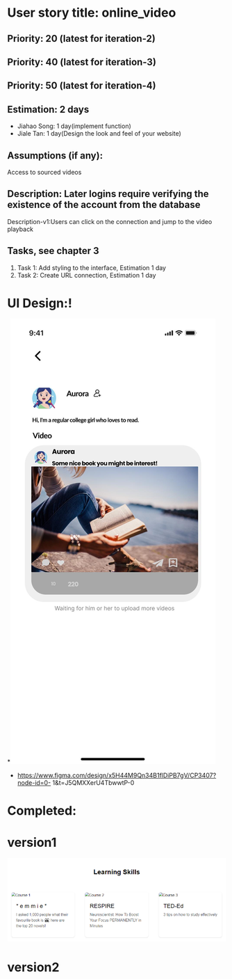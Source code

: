 # User story title: online_video
## Priority: 20 (latest for iteration-2)
## Priority: 40 (latest for iteration-3)
## Priority: 50 (latest for iteration-4)

## Estimation: 2 days
* Jiahao Song: 1 day(implement function)
* Jiale Tan: 1 day(Design the look and feel of your website)

## Assumptions (if any):
Access to sourced videos


## Description: Later logins require verifying the existence of the account from the database
Description-v1:Users can click on the connection and jump to the video playback


## Tasks, see chapter 3
1. Task 1: Add styling to the interface, Estimation 1 day
2. Task 2: Create URL connection, Estimation 1 day


# UI Design:!
*![img_9.png](img_9.png)
* https://www.figma.com/design/x5H44M9Qn34B1flDiPB7gV/CP3407?node-id=0- 1&t=J5QMXXerU4TbwwtP-0


# Completed:
# version1
![img_10.png](img_10.png)
# version2 

